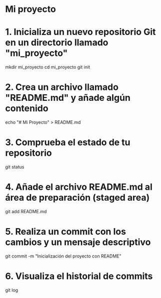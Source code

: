 # Mi proyecto
# 1. Inicializa un nuevo repositorio Git en un directorio llamado "mi_proyecto"
mkdir mi_proyecto
cd mi_proyecto
git init

# 2. Crea un archivo llamado "README.md" y añade algún contenido
echo "# Mi Proyecto" > README.md

# 3. Comprueba el estado de tu repositorio
git status

# 4. Añade el archivo README.md al área de preparación (staged area)
git add README.md

# 5. Realiza un commit con los cambios y un mensaje descriptivo
git commit -m "Inicialización del proyecto con README"

# 6. Visualiza el historial de commits
git log